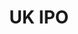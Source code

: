 ---
description: Snapshots of British patent/SPC applications received and subsequently
  published by the Intellectual Property Office.
doi: ' '
location: https://www.gov.uk/government/publications/ipo-patent-data
record_creation_timestamp: 09/02/2021, 09:58:24
shortname: uk_ipo
terms_of_use: Open Government License 3.0 https://www.nationalarchives.gov.uk/doc/open-government-licence/version/3/
title: UK IPO
uuid: 5d387b72-6d6c-4479-8626-e9a1a9b693f7
---